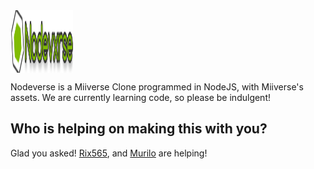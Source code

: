 <img align="center" width="100" height="100" src="https://raw.githubusercontent.com/rgbDylan/nodeverse/main/assets/img/menu-logo.png">

Nodeverse is a Miiverse Clone programmed in NodeJS, with Miiverse's assets. We are currently learning code, so please be indulgent!

## Who is helping on making this with you?
Glad you asked! <a href="https://github.com/Rix565">Rix565</a>, and <a href="https://github.com/Murilo2">Murilo</a> are helping!

